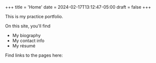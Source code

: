 +++
title = 'Home'
date = 2024-02-17T13:12:47-05:00
draft = false
+++

This is my practice portfolio.

On this site, you'll find
* My biography
* My contact info
* My résumé

Find links to the pages here: